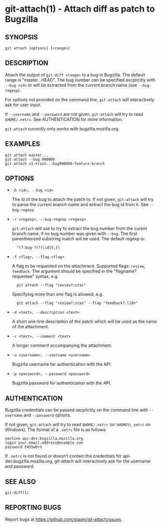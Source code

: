git-attach(1) - Attach diff as patch to Bugzilla
================================================


## SYNOPSIS

    git attach [options] [<range>]


## DESCRIPTION

Attach the output of `git-diff <range>` to a bug in Bugzilla.  The default 
range is "master...HEAD".  The bug number can be specified excplicitly with 
`--bug <id>` or will be extracted from the current branch name (see 
`--bug-regexp`).

For options not provided on the command line, `git-attach` will interactively 
ask for user input.

If `--username` and `--password` are not given, `git-attach` will try to read 
`$HOME/.netrc`.  See AUTHENTICATION for more information.

`git-attach` currently only works with bugzilla.mozilla.org.


## EXAMPLES

    git attach master...
    git attach --bug 900000
    git attach v1-train...bug900000-feature-branch


## OPTIONS

* `-b <id>, --bug <id>`

    The id of the bug to attach the patch to.  If not given, `git-attach` will 
    try to parse the current branch name and extract the bug id from it.  See 
    `--bug-regexp`.

* `-r <regexp>, --bug-regexp <regexp>`

    `git-attach` will use <regexp> to try to extract the bug number from the 
    curent branch name, if no bug number was given with `--bug`.  The first 
    parenthesized substring match will be used.  The default regexp is:

        ^(?:bug-?)?(\\d{5,})

* `-f <flag>, --flag <flag>`

    A flag to be requested on the attachment.  Supported flags: `review`, 
    `feedback`.  The <flag> argument should be specified in the 
    "flagname?requestee" syntax, e.g.

        git attach --flag "review?:stas"

    Specifying more than one flag is allowed, e.g.

        git attach --flag "review?:stas" --flag "feedback?:l10n"

* `-d <text>, --description <text>`

    A short one-line description of the patch which will be used as the name of 
    the attachment.

* `-c <text>, --comment <text>`

    A longer comment accompanying the attachment.

* `-u <username>, --username <username>`

    Bugzilla username for authentication with the API.

* `-p <password>, --password <password>`

    Bugzilla password for authentication with the API.


## AUTHENTICATION

Bugzilla credentials can be passed excplicitly on the command line with 
`--username` and `--password` options.

If not given, `git-attach` will try to read `$HOME/.netrc` (or `%HOME%\_netrc` 
on Windows).  The format of a `.netrc` file is as follows:

    machine api-dev.bugzilla.mozilla.org
    login your.email.address@example.com
    password P455w0rd

If `.netrc` is not found or doesn't contain the credentials for 
api-dev.bugzilla.mozilla.org, git-attach will interactively ask for the 
username and password.


## SEE ALSO

    git-diff(1)


## REPORTING BUGS

Report bugs at https://github.com/stasm/git-attach/issues.
